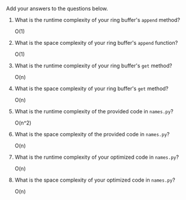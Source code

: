 Add your answers to the questions below.

1. What is the runtime complexity of your ring buffer's `append` method?

    O(1)

2. What is the space complexity of your ring buffer's `append` function?

    O(1)

3. What is the runtime complexity of your ring buffer's `get` method?

    O(n)

4. What is the space complexity of your ring buffer's `get` method?

    O(n)


5. What is the runtime complexity of the provided code in `names.py`?

    O(n^2)

6. What is the space complexity of the provided code in `names.py`?

    O(n)

7. What is the runtime complexity of your optimized code in `names.py`?

    O(n)

8. What is the space complexity of your optimized code in `names.py`?

    O(n)
